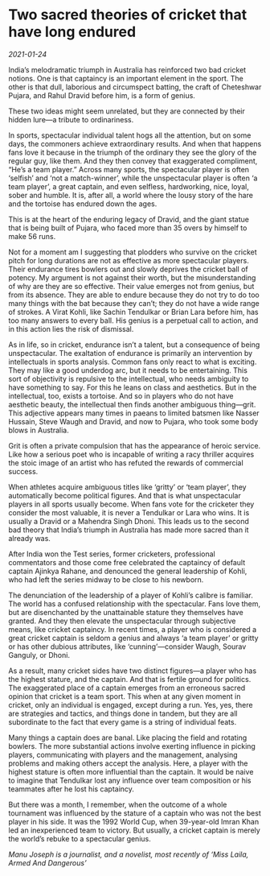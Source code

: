 # Two sacred theories of cricket that have long endured

*2021-01-24*

India’s melodramatic triumph in Australia has reinforced two bad cricket
notions. One is that captaincy is an important element in the sport. The
other is that dull, laborious and circumspect batting, the craft of
Cheteshwar Pujara, and Rahul Dravid before him, is a form of genius.

These two ideas might seem unrelated, but they are connected by their
hidden lure—a tribute to ordinariness.

In sports, spectacular individual talent hogs all the attention, but on
some days, the commoners achieve extraordinary results. And when that
happens fans love it because in the triumph of the ordinary they see the
glory of the regular guy, like them. And they then convey that
exaggerated compliment, “He’s a team player.” Across many sports, the
spectacular player is often ‘selfish’ and ‘not a match-winner’, while
the unspectacular player is often ‘a team player’, a great captain, and
even selfless, hardworking, nice, loyal, sober and humble. It is, after
all, a world where the lousy story of the hare and the tortoise has
endured down the ages.

This is at the heart of the enduring legacy of Dravid, and the giant
statue that is being built of Pujara, who faced more than 35 overs by
himself to make 56 runs.

Not for a moment am I suggesting that plodders who survive on the
cricket pitch for long durations are not as effective as more
spectacular players. Their endurance tires bowlers out and slowly
deprives the cricket ball of potency. My argument is not against their
worth, but the misunderstanding of why are they are so effective. Their
value emerges not from genius, but from its absence. They are able to
endure because they do not try to do too many things with the bat
because they can’t; they do not have a wide range of strokes. A Virat
Kohli, like Sachin Tendulkar or Brian Lara before him, has too many
answers to every ball. His genius is a perpetual call to action, and in
this action lies the risk of dismissal.

As in life, so in cricket, endurance isn’t a talent, but a consequence
of being unspectacular. The exaltation of endurance is primarily an
intervention by intellectuals in sports analysis. Common fans only react
to what is exciting. They may like a good underdog arc, but it needs to
be entertaining. This sort of objectivity is repulsive to the
intellectual, who needs ambiguity to have something to say. For this he
leans on class and aesthetics. But in the intellectual, too, exists a
tortoise. And so in players who do not have aesthetic beauty, the
intellectual then finds another ambiguous thing—grit. This adjective
appears many times in paeans to limited batsmen like Nasser Hussain,
Steve Waugh and Dravid, and now to Pujara, who took some body blows in
Australia.

Grit is often a private compulsion that has the appearance of heroic
service. Like how a serious poet who is incapable of writing a racy
thriller acquires the stoic image of an artist who has refuted the
rewards of commercial success.

When athletes acquire ambiguous titles like ‘gritty’ or ‘team player’,
they automatically become political figures. And that is what
unspectacular players in all sports usually become. When fans vote for
the cricketer they consider the most valuable, it is never a Tendulkar
or Lara who wins. It is usually a Dravid or a Mahendra Singh Dhoni. This
leads us to the second bad theory that India’s triumph in Australia has
made more sacred than it already was.

After India won the Test series, former cricketers, professional
commentators and those come free celebrated the captaincy of default
captain Ajinkya Rahane, and denounced the general leadership of Kohli,
who had left the series midway to be close to his newborn.

The denunciation of the leadership of a player of Kohli’s calibre is
familiar. The world has a confused relationship with the spectacular.
Fans love them, but are disenchanted by the unattainable stature they
themselves have granted. And they then elevate the unspectacular through
subjective means, like cricket captaincy. In recent times, a player who
is considered a great cricket captain is seldom a genius and always ‘a
team player’ or gritty or has other dubious attributes, like
‘cunning’—consider Waugh, Sourav Ganguly, or Dhoni.

As a result, many cricket sides have two distinct figures—a player who
has the highest stature, and the captain. And that is fertile ground for
politics. The exaggerated place of a captain emerges from an erroneous
sacred opinion that cricket is a team sport. This when at any given
moment in cricket, only an individual is engaged, except during a run.
Yes, yes, there are strategies and tactics, and things done in tandem,
but they are all subordinate to the fact that every game is a string of
individual feats.

Many things a captain does are banal. Like placing the field and
rotating bowlers. The more substantial actions involve exerting
influence in picking players, communicating with players and the
management, analysing problems and making others accept the analysis.
Here, a player with the highest stature is often more influential than
the captain. It would be naive to imagine that Tendulkar lost any
influence over team composition or his teammates after he lost his
captaincy.

But there was a month, I remember, when the outcome of a whole
tournament was influenced by the stature of a captain who was not the
best player in his side. It was the 1992 World Cup, when 39-year-old
Imran Khan led an inexperienced team to victory. But usually, a cricket
captain is merely the world’s rebuke to a spectacular genius.

*Manu Joseph is a journalist, and a novelist, most recently of ‘Miss
Laila, Armed And Dangerous’*
